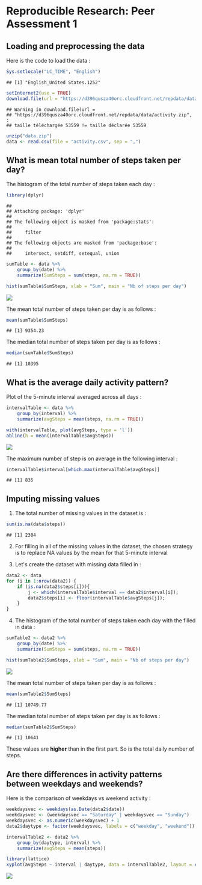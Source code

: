 # Reproducible Research: Peer Assessment 1


## Loading and preprocessing the data

Here is the code to load the data :


```r
Sys.setlocale("LC_TIME", "English")
```

```
## [1] "English_United States.1252"
```

```r
setInternet2(use = TRUE)
download.file(url = "https://d396qusza40orc.cloudfront.net/repdata/data/activity.zip", destfile = "data.zip", mode = "wb")
```

```
## Warning in download.file(url =
## "https://d396qusza40orc.cloudfront.net/repdata/data/activity.zip", :
## taille téléchargée 53559 != taille déclarée 53559
```

```r
unzip("data.zip")
data <- read.csv(file = "activity.csv", sep = ",")
```


## What is mean total number of steps taken per day?

The histogram of the total number of steps taken each day :


```r
library(dplyr)
```

```
## 
## Attaching package: 'dplyr'
## 
## The following object is masked from 'package:stats':
## 
##     filter
## 
## The following objects are masked from 'package:base':
## 
##     intersect, setdiff, setequal, union
```

```r
sumTable <- data %>%
    group_by(date) %>%
    summarize(SumSteps = sum(steps, na.rm = TRUE))

hist(sumTable$SumSteps, xlab = "Sum", main = "Nb of steps per day")
```

![](PA1_template_files/figure-html/histo-1.png) 

The mean total number of steps taken per day is as follows :

```r
mean(sumTable$SumSteps)
```

```
## [1] 9354.23
```

The median total number of steps taken per day is as follows :

```r
median(sumTable$SumSteps)
```

```
## [1] 10395
```

## What is the average daily activity pattern?

Plot of the 5-minute interval averaged across all days :


```r
intervalTable <- data %>%
    group_by(interval) %>%
    summarize(avgSteps = mean(steps, na.rm = TRUE))

with(intervalTable, plot(avgSteps, type = 'l'))
abline(h = mean(intervalTable$avgSteps))
```

![](PA1_template_files/figure-html/average-1.png) 

The maximum number of step is on average in the following interval :


```r
intervalTable$interval[which.max(intervalTable$avgSteps)]
```

```
## [1] 835
```

## Imputing missing values

1. The total number of missing values in the dataset is :


```r
sum(is.na(data$steps))
```

```
## [1] 2304
```

2. For filling in all of the missing values in the dataset, the chosen strategy is to replace NA values by the mean for that 5-minute interval

3. Let's create the dataset with missing data filled in :


```r
data2 <- data
for (i in 1:nrow(data2)) {
    if (is.na(data2$steps[i])){
        j <- which(intervalTable$interval == data2$interval[i]);
        data2$steps[i] <- floor(intervalTable$avgSteps[j]);
    }
}
```

4. The histogram of the total number of steps taken each day with the filled in data :


```r
sumTable2 <- data2 %>%
    group_by(date) %>%
    summarize(SumSteps = sum(steps, na.rm = TRUE))

hist(sumTable2$SumSteps, xlab = "Sum", main = "Nb of steps per day")
```

![](PA1_template_files/figure-html/histo2-1.png) 

The mean total number of steps taken per day is as follows :

```r
mean(sumTable2$SumSteps)
```

```
## [1] 10749.77
```

The median total number of steps taken per day is as follows :

```r
median(sumTable2$SumSteps)
```

```
## [1] 10641
```

These values are **higher** than in the first part. So is the total daily number of steps.

## Are there differences in activity patterns between weekdays and weekends?

Here is the comparison of weekdays vs weekend activity :


```r
weekdaysvec <- weekdays(as.Date(data2$date))
weekdaysvec <- (weekdaysvec == "Saturday" | weekdaysvec == "Sunday")
weekdaysvec <- as.numeric(weekdaysvec) + 1
data2$daytype <- factor(weekdaysvec, labels = c("weekday", "weekend"))

intervalTable2 <- data2 %>%
    group_by(daytype, interval) %>%
    summarize(avgSteps = mean(steps))

library(lattice)
xyplot(avgSteps ~ interval | daytype, data = intervalTable2, layout = c(1,2), ylab = "Number of steps", type = "l")
```

![](PA1_template_files/figure-html/weekend-1.png) 

